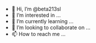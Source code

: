 - 👋 Hi, I’m @beta213sl
- 👀 I’m interested in ...
- 🌱 I’m currently learning ...
- 💞️ I’m looking to collaborate on ...
- 📫 How to reach me ...

<!---
beta213sl/beta213sl is a ✨ special ✨ repository because its `README.md` (this file) appears on your GitHub profile.
You can click the Preview link to take a look at your changes.
--->

